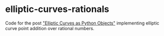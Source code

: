 elliptic-curves-rationals
=========================

Code for the post ["Elliptic Curves as Python Objects"](http://jeremykun.com/2014/02/24/elliptic-curves-as-python-objects/) implementing elliptic curve point addition over rational numbers.
